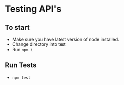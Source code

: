 # Testing API's

## To start

- Make sure you have latest version of node installed.
- Change directory into test
- Run `npm i`

## Run Tests

- `npm test`
